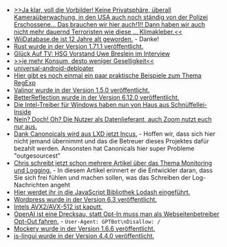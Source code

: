 * [>>Ja klar, voll die Vorbilder! Keine Privatsphäre, überall Kameraüberwachung, in den USA auch noch ständig von der Polizei Erschossene… Das brauchen wir hier auch!1!! Dann haben wir auch nicht mehr dauernd Terroristen wie diese … Klimakleber.<<](https://blog.fefe.de/?ts=9a3179ba)
* [WiiDatabase.de ist 12 Jahre alt geworden.](https://wiidatabase.de/12-jahre-wiidatabase-de/) - Danke!
* [Rust wurde in der Version 1.71.1 veröffentlicht.](https://blog.rust-lang.org/2023/08/03/Rust-1.71.1.html)
* [Glück Auf TV: HSG Vorstand Uwe Breslein im Interview](https://www.youtube.com/watch?v=IMWfpwi09q4)
* [>>je mehr Konsum, desto weniger Geselligkeit<<](https://tuxproject.de/blog/2023/08/entodete-innenstadte-ii-verlorene-kneipenkultur/)
* [universal-android-debloater](https://github.com/0x192/universal-android-debloater)
* [Hier gibt es noch einmal ein paar praktische Beispiele zum Thema RegExp](https://www.freecodecamp.org/news/practical-regex-guide-with-real-life-examples/)
* [Valinor wurde in der Version 1.5.0 veröffentlicht.](https://github.com/CuyZ/Valinor/releases/tag/1.5.0)
* [BetterReflection wurde in der Version 6.12.0 veröffentlicht.](https://github.com/Roave/BetterReflection/releases/tag/6.12.0)
* [Die Intel-Treiber für Windows haben nun von Haus aus Schnüffellei-Inside](https://www.borncity.com/blog/2023/08/08/windows-treiber-von-intel-nun-standardmig-mit-telemetrie/)
* [Nein? Doch! Oh? Die Nutzer als Datenlieferant, auch Zoom nutzt euch nur aus.](https://netzpolitik.org/2023/agb-aenderung-zoom-nutzt-daten-von-nutzerinnen-um-kuenstliche-intelligenz-zu-trainieren/)
* [Dank Canonoicals wird aus LXD jetzt Incus.](https://www.phoronix.com/news/Linux-Containers-LXD-Incus) - Hoffen wir, dass sich hier nicht jemand übernimmt und das die Betreuer dieses Projektes dafür bezahlt werden. Ansonsten hat Canonicals hier super Probleme "outgesourcest"
* [Chris schreibt jetzt schon mehrere Artikel über das Thema Monitoring und Logging.](https://utcc.utoronto.ca/~cks/space/blog/programming/LogMessagesNoPromises) - In diesem Artikel erinnert er die Entwickler daran, dass Sie sich frei fühlen und machen sollen, was das Schreiben der Log-Nachrichten angeht
* [Hier werdet ihr in die JavaScript Bibliothek Lodash eingeführt.](https://www.freecodecamp.org/news/how-to-create-a-javascript-utility-library-like-lodash/)
* [Wordpress wurde in der Version 6.3 veröffentlicht.](https://wordpress.org/news/2023/08/lionel/)
* [Intels AVX2/AVX-512 ist kaputt.](https://www.phoronix.com/review/downfall)
* [OpenAI ist eine Drecksau, statt Opt-In muss man als Webseitenbetreiber Opt-Out fahren.](https://www.linux-magazin.de/news/openai-anleitung-zum-blockieren-des-gptbot/) - `User-Agent: GPTBot\nDisallow: /`
* [Mockery wurde in der Version 1.6.6 veröffentlicht.](https://github.com/mockery/mockery/releases/tag/1.6.6)
* [js-lingui wurde in der Version 4.4.0 veröffentlicht.](https://github.com/lingui/js-lingui/releases/tag/v4.4.0)
